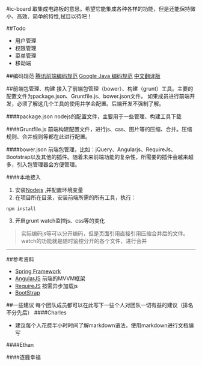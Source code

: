 #ic-board
取集成电路板的意思。希望它能集成各种各样的功能，但是还能保持微小、高效、简单的特性,拭目以待吧！


##Todo
* 用户管理
* 权限管理
* 菜单管理
* 移动端


##编码规范
[腾讯前端编码规范](http://alloyteam.github.io/code-guide/)
[Google Java 编码规范](http://google-styleguide.googlecode.com/svn/trunk/javaguide.html) [中文翻译版](http://www.cnblogs.com/lanxuezaipiao/p/3534447.html)


##前端包管理、构建
接入了前端包管理（bower）、构建（grunt）工具。主要的配置文件为package.json、Gruntfile.js、bower.json文件。
如果成员进行前端开发，必须了解这几个工具的使用并学会配置。后端开发不强制了解。

####package.json
nodejs的配置文件，主要用于一些管理、构建工具下载

####Gruntfile.js
前端构建配置文件，进行js、css、图片等的压缩、合并。压缩规则、合并规则等都在此进行配置。

####bower.json 
前端包管理，比如：jQuery、Angularjs、RequireJs、Bootstrap以及其他的插件。随着未来前端功能的复杂性，所需要的插件会越来越多，引入包管理器会方便管理。

####本地接入
1. 安装[Nodejs](http://www.nodejs.org/) ,并配置环境变量
2. 在项目所在目录，安装前端所需的所有工具，执行：
```shell
npm install
```

3. 开启grunt watch监控js、css等的变化
> 实际编码js等可以分开编码，但是页面引用直接引用压缩合并后的文件。watch的功能就是随时监控分开的各个文件，进行合并






------------------------------
##参考资料
* [Spring Framework](http://spring.io)
* [AngularJS](https://angularjs.org/)	前端的MVVM框架
* [RequireJS](http://www.requirejs.org/)  按需异步加载js
* [BootStrap](http://getbootstrap.com/)	

##一些建议
每个团队成员都可以在此写下一些个人对团队一切有益的建议（排名不分先后）
####Charles
* 建议每个人花费半小时时间了解markdown语法，使用markdown进行文档编写

####Ethan

####逐鹿幸福

